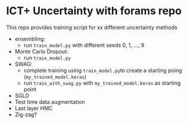 # ICT+ Uncertainty with forams repo

This repo provides training script for xx different uncertainty methods
- ensembling:
  - run ```train_model.py``` with different seeds 0, 1, ..., 9
- Monte Carlo Dropout:
  - run ```train_model.py```
- SWAG:
  - complete training using ```train_model.py```to create a starting poing (```my_trained_model.keras```)
  - run ```train_with_swag.py``` with ```my_trained_model.keras``` as starting point
- SGLD
- Test time data augmentation
- Last layer HMC
- Zig-zag?
